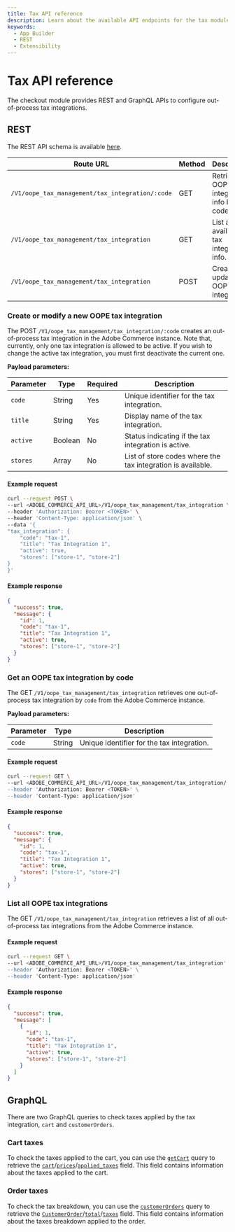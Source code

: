 ```yaml
---
title: Tax API reference
description: Learn about the available API endpoints for the tax module in the Adobe Commerce checkout starter kit.
keywords:
  - App Builder
  - REST
  - Extensibility
---
```


# Tax API reference

The checkout module provides REST and GraphQL APIs to configure out-of-process tax integrations.

## REST

The REST API schema is available [here](/tax.xml).

| **Route URL**                                   | **Method** | **Description**                                     |
| ----------------------------------------------- | ---------- | --------------------------------------------------- |
| `/V1/oope_tax_management/tax_integration/:code` | GET        | Retrieve an OOPE tax integration info by its code.
| `/V1/oope_tax_management/tax_integration`       | GET        | List all available tax integration info.            |
| `/V1/oope_tax_management/tax_integration`       | POST       | Create or update an OOPE tax integration.           |

### Create or modify a new OOPE tax integration

The POST `/V1/oope_tax_management/tax_integration/:code` creates an out-of-process tax integration in the Adobe Commerce instance. Note that, currently, only one tax integration is allowed to be active. If you wish to change the active tax integration, you must first deactivate the current one.

**Payload parameters:**

| Parameter | Type    | Required | Description                                                 |
| --------- | ------- | -------- | ----------------------------------------------------------- |
| `code`    | String  | Yes      | Unique identifier for the tax integration.                  |
| `title`   | String  | Yes      | Display name of the tax integration.                        |
| `active`  | Boolean | No       | Status indicating if the tax integration is active.         |
| `stores`  | Array   | No       | List of store codes where the tax integration is available. |

<CodeBlock slots="heading, code" repeat="2" languages="bash, json" />

#### Example request

```bash
curl --request POST \
--url <ADOBE_COMMERCE_API_URL>/V1/oope_tax_management/tax_integration \
--header 'Authorization: Bearer <TOKEN>' \
--header 'Content-Type: application/json' \
--data '{
"tax_integration": {
    "code": "tax-1",
    "title": "Tax Integration 1",
    "active": true,
    "stores": ["store-1", "store-2"]
}
}'
```

#### Example response

```json
{
  "success": true,
  "message": {
    "id": 1,
    "code": "tax-1",
    "title": "Tax Integration 1",
    "active": true,
    "stores": ["store-1", "store-2"]
  }
}
```

### Get an OOPE tax integration by code

The GET `/V1/oope_tax_management/tax_integration` retrieves one out-of-process tax integration by `code` from the Adobe Commerce instance.

**Payload parameters:**

| Parameter | Type   | Description                                |
| --------- | ------ | ------------------------------------------ |
| `code`    | String | Unique identifier for the tax integration. |

<CodeBlock slots="heading, code" repeat="2" languages="bash, json" />

#### Example request

```bash
curl --request GET \
--url <ADOBE_COMMERCE_API_URL>/V1/oope_tax_management/tax_integration/:code' \
--header 'Authorization: Bearer <TOKEN>' \
--header 'Content-Type: application/json'
```

#### Example response

```json
{
  "success": true,
  "message": {
    "id": 1,
    "code": "tax-1",
    "title": "Tax Integration 1",
    "active": true,
    "stores": ["store-1", "store-2"]
  }
}
```

### List all OOPE tax integrations

The GET `/V1/oope_tax_management/tax_integration` retrieves a list of all out-of-process tax integrations from the Adobe Commerce instance.

<CodeBlock slots="heading, code" repeat="2" languages="bash, json" />

#### Example request

```bash
curl --request GET \
--url <ADOBE_COMMERCE_API_URL>/V1/oope_tax_management/tax_integration' \
--header 'Authorization: Bearer <TOKEN>' \
--header 'Content-Type: application/json'
```

#### Example response

```json
{
  "success": true,
  "message": [
    {
      "id": 1,
      "code": "tax-1",
      "title": "Tax Integration 1",
      "active": true,
      "stores": ["store-1", "store-2"]
    }
  ]
}
```

## GraphQL

There are two GraphQL queries to check taxes applied by the tax integration, `cart` and `customerOrders`.

### Cart taxes

To check the taxes applied to the cart, you can use the [`getCart`](https://developer.adobe.com/commerce/webapi/graphql/schema/cart/queries/cart/) query to retrieve the [`cart`](https://developer.adobe.com/commerce/webapi/graphql-api/index.html#definition-Cart)/[`prices`](https://developer.adobe.com/commerce/webapi/graphql-api/index.html#definition-CartPrices)/[`applied_taxes`](https://developer.adobe.com/commerce/webapi/graphql-api/index.html#definition-CartPrices) field. This field contains information about the taxes applied to the cart.

### Order taxes

To check the tax breakdown, you can use the [`customerOrders`](https://developer.adobe.com/commerce/webapi/graphql/schema/customer/queries/orders/) query to retrieve the [`CustomerOrder`](https://developer.adobe.com/commerce/webapi/graphql-api/index.html#definition-CustomerOrder)/[`total`](https://developer.adobe.com/commerce/webapi/graphql-api/index.html#definition-OrderTotal)/[`taxes`](https://developer.adobe.com/commerce/webapi/graphql-api/index.html#definition-TaxItem) field. This field contains information about the taxes breakdown applied to the order.
